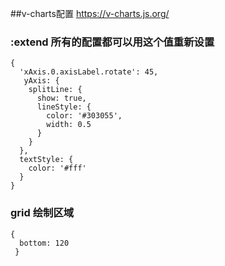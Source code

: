 ##v-charts配置  https://v-charts.js.org/
### :extend 所有的配置都可以用这个值重新设置
```
{
  'xAxis.0.axisLabel.rotate': 45,
   yAxis: {
    splitLine: {
      show: true,
      lineStyle: {
        color: '#303055',
        width: 0.5
      }
    }
  },
  textStyle: {
    color: '#fff'
  }
}
```
                                     
### grid 绘制区域
```
{
  bottom: 120
 }

```






